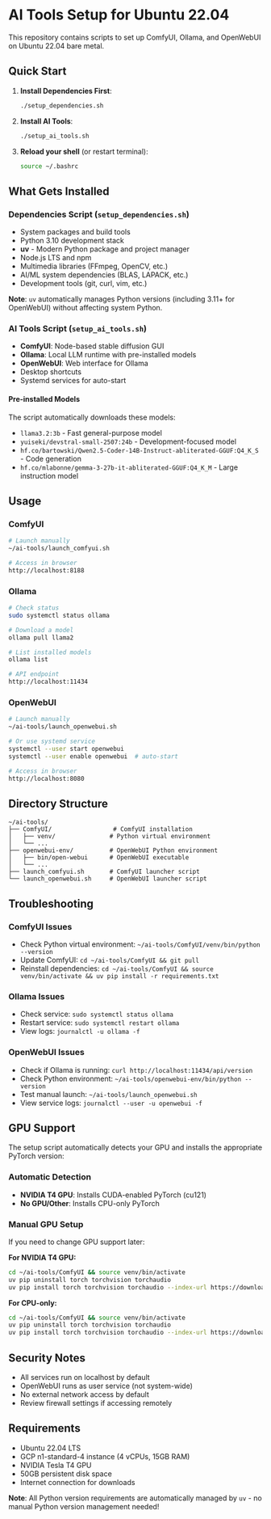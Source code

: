 # AI Tools Setup for Ubuntu 22.04

This repository contains scripts to set up ComfyUI, Ollama, and OpenWebUI on Ubuntu 22.04 bare metal.

## Quick Start

1. **Install Dependencies First**:
   ```bash
   ./setup_dependencies.sh
   ```

2. **Install AI Tools**:
   ```bash
   ./setup_ai_tools.sh
   ```

3. **Reload your shell** (or restart terminal):
   ```bash
   source ~/.bashrc
   ```

## What Gets Installed

### Dependencies Script (`setup_dependencies.sh`)
- System packages and build tools
- Python 3.10 development stack
- **uv** - Modern Python package and project manager
- Node.js LTS and npm
- Multimedia libraries (FFmpeg, OpenCV, etc.)
- AI/ML system dependencies (BLAS, LAPACK, etc.)
- Development tools (git, curl, vim, etc.)

**Note**: `uv` automatically manages Python versions (including 3.11+ for OpenWebUI) without affecting system Python.

### AI Tools Script (`setup_ai_tools.sh`)
- **ComfyUI**: Node-based stable diffusion GUI
- **Ollama**: Local LLM runtime with pre-installed models
- **OpenWebUI**: Web interface for Ollama
- Desktop shortcuts
- Systemd services for auto-start

#### Pre-installed Models
The script automatically downloads these models:
- `llama3.2:3b` - Fast general-purpose model
- `yuiseki/devstral-small-2507:24b` - Development-focused model
- `hf.co/bartowski/Qwen2.5-Coder-14B-Instruct-abliterated-GGUF:Q4_K_S` - Code generation
- `hf.co/mlabonne/gemma-3-27b-it-abliterated-GGUF:Q4_K_M` - Large instruction model

## Usage

### ComfyUI
```bash
# Launch manually
~/ai-tools/launch_comfyui.sh

# Access in browser
http://localhost:8188
```

### Ollama
```bash
# Check status
sudo systemctl status ollama

# Download a model
ollama pull llama2

# List installed models
ollama list

# API endpoint
http://localhost:11434
```

### OpenWebUI
```bash
# Launch manually
~/ai-tools/launch_openwebui.sh

# Or use systemd service
systemctl --user start openwebui
systemctl --user enable openwebui  # auto-start

# Access in browser
http://localhost:8080
```

## Directory Structure

```
~/ai-tools/
├── ComfyUI/                 # ComfyUI installation
│   ├── venv/               # Python virtual environment
│   └── ...
├── openwebui-env/          # OpenWebUI Python environment
│   ├── bin/open-webui      # OpenWebUI executable
│   └── ...
├── launch_comfyui.sh       # ComfyUI launcher script
└── launch_openwebui.sh     # OpenWebUI launcher script
```

## Troubleshooting

### ComfyUI Issues
- Check Python virtual environment: `~/ai-tools/ComfyUI/venv/bin/python --version`
- Update ComfyUI: `cd ~/ai-tools/ComfyUI && git pull`
- Reinstall dependencies: `cd ~/ai-tools/ComfyUI && source venv/bin/activate && uv pip install -r requirements.txt`

### Ollama Issues
- Check service: `sudo systemctl status ollama`
- Restart service: `sudo systemctl restart ollama`
- View logs: `journalctl -u ollama -f`

### OpenWebUI Issues
- Check if Ollama is running: `curl http://localhost:11434/api/version`
- Check Python environment: `~/ai-tools/openwebui-env/bin/python --version`
- Test manual launch: `~/ai-tools/launch_openwebui.sh`
- View service logs: `journalctl --user -u openwebui -f`

## GPU Support

The setup script automatically detects your GPU and installs the appropriate PyTorch version:

### Automatic Detection
- **NVIDIA T4 GPU**: Installs CUDA-enabled PyTorch (cu121)
- **No GPU/Other**: Installs CPU-only PyTorch

### Manual GPU Setup
If you need to change GPU support later:

**For NVIDIA T4 GPU:**
```bash
cd ~/ai-tools/ComfyUI && source venv/bin/activate
uv pip uninstall torch torchvision torchaudio
uv pip install torch torchvision torchaudio --index-url https://download.pytorch.org/whl/cu121
```

**For CPU-only:**
```bash
cd ~/ai-tools/ComfyUI && source venv/bin/activate
uv pip uninstall torch torchvision torchaudio
uv pip install torch torchvision torchaudio --index-url https://download.pytorch.org/whl/cpu
```

## Security Notes

- All services run on localhost by default
- OpenWebUI runs as user service (not system-wide)
- No external network access by default
- Review firewall settings if accessing remotely

## Requirements

- Ubuntu 22.04 LTS
- GCP n1-standard-4 instance (4 vCPUs, 15GB RAM)
- NVIDIA Tesla T4 GPU
- 50GB persistent disk space
- Internet connection for downloads

**Note**: All Python version requirements are automatically managed by `uv` - no manual Python version management needed!